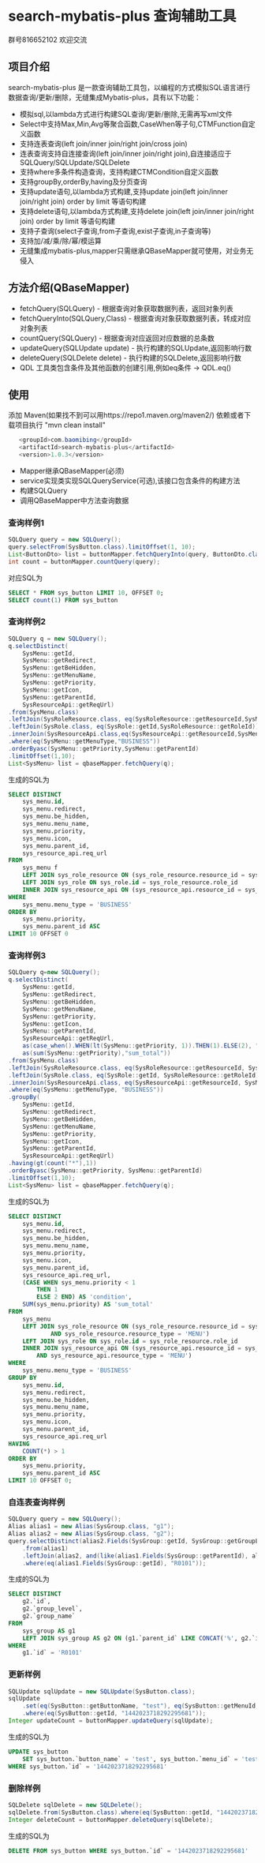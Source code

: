 #  search-mybatis-plus 查询辅助工具
  群号816652102 欢迎交流
## 项目介绍
search-mybatis-plus 是一款查询辅助工具包，以编程的方式模拟SQL语言进行数据查询/更新/删除，无缝集成Mybatis-plus，具有以下功能：
- 模拟sql,以lambda方式进行构建SQL查询/更新/删除,无需再写xml文件
- Select中支持Max,Min,Avg等聚合函数,CaseWhen等子句,CTMFunction自定义函数
- 支持连表查询(left join/inner join/right join/cross join)
- 连表查询支持自连接查询(left join/inner join/right join),自连接适应于SQLQuery/SQLUpdate/SQLDelete
- 支持where多条件构造查询，支持构建CTMCondition自定义函数
- 支持groupBy,orderBy,having及分页查询
- 支持update语句,以lambda方式构建,支持update join(left join/inner join/right join) order by limit 等语句构建
- 支持delete语句,以lambda方式构建,支持delete join(left join/inner join/right join) order by limit 等语句构建
- 支持子查询(select子查询,from子查询,exist子查询,in子查询等)
- 支持加/减/乘/除/幂/模运算
- 无缝集成mybatis-plus,mapper只需继承QBaseMapper就可使用，对业务无侵入

## 方法介绍(QBaseMapper)
- fetchQuery(SQLQuery) - 根据查询对象获取数据列表，返回对象列表
- fetchQueryInto(SQLQuery,Class) - 根据查询对象获取数据列表，转成对应对象列表
- countQuery(SQLQuery) - 根据查询对应返回对应数据的总条数
- updateQuery(SQLUpdate update) - 执行构建的SQLUpdate,返回影响行数
- deleteQuery(SQLDelete delete) - 执行构建的SQLDelete,返回影响行数
- QDL 工具类包含条件及其他函数的创建引用,例如eq条件 -> QDL.eq()

## 使用
 
 添加 Maven(如果找不到可以用https://repo1.maven.org/maven2/) 依赖或者下载项目执行 "mvn clean install"
 
 ```java
	<groupId>com.baomibing</groupId>
	<artifactId>search-mybatis-plus</artifactId>
	<version>1.0.3</version>
 ```
 * Mapper继承QBaseMapper(必须)
 * service实现类实现SQLQueryService(可选),该接口包含条件的构建方法
 * 构建SQLQuery
 * 调用QBaseMapper中方法查询数据

### 查询样例1
```java
SQLQuery query = new SQLQuery();
query.selectFrom(SysButton.class).limitOffset(1, 10);
List<ButtonDto> list = buttonMapper.fetchQueryInto(query, ButtonDto.class)
int count = buttonMapper.countQuery(query);
```
对应SQL为
```sql
SELECT * FROM sys_button LIMIT 10, OFFSET 0;
SELECT count(1) FROM sys_button
```
### 查询样例2
```java
SQLQuery q = new SQLQuery();
q.selectDistinct(
    SysMenu::getId,
    SysMenu::getRedirect,
    SysMenu::getBeHidden,
    SysMenu::getMenuName,
    SysMenu::getPriority,
    SysMenu::getIcon,
    SysMenu::getParentId,
    SysResourceApi::getReqUrl)
.from(SysMenu.class)
.leftJoin(SysRoleResource.class, eq(SysRoleResource::getResourceId,SysMenu::getId), eq(SysRoleResource::getResourceType,"MENU"))
.leftJoin(SysRole.class, eq(SysRole::getId,SysRoleResource::getRoleId))
.innerJoin(SysResourceApi.class,eq(SysResourceApi::getResourceId,SysMenu::getId), eq(SysResourceApi::getResourceType,"MENU"))
.where(eq(SysMenu::getMenuType,"BUSINESS"))
.orderByasc(SysMenu::getPriority,SysMenu::getParentId)
.limitOffset(1,10);
List<SysMenu> list = qbaseMapper.fetchQuery(q);
```
生成的SQL为
```sql
SELECT DISTINCT
    sys_menu.id,
    sys_menu.redirect,
    sys_menu.be_hidden,
    sys_menu.menu_name,
    sys_menu.priority,
    sys_menu.icon,
    sys_menu.parent_id,
    sys_resource_api.req_url
FROM
    sys_menu f
    LEFT JOIN sys_role_resource ON (sys_role_resource.resource_id = sys_menu.id AND sys_role_resource.resource_type = 'MENU')
    LEFT JOIN sys_role ON sys_role.id = sys_role_resource.role_id
    INNER JOIN sys_resource_api ON (sys_resource_api.resource_id = sys_menu.id AND sys_resource_api.resource_type = 'MENU')
WHERE
    sys_menu.menu_type = 'BUSINESS'
ORDER BY
    sys_menu.priority,
    sys_menu.parent_id ASC
LIMIT 10 OFFSET 0
```
### 查询样例3
```java
SQLQuery q=new SQLQuery();
q.selectDistinct(
    SysMenu::getId, 
    SysMenu::getRedirect, 
    SysMenu::getBeHidden, 
    SysMenu::getMenuName, 
    SysMenu::getPriority, 
    SysMenu::getIcon, 
    SysMenu::getParentId, 
    SysResourceApi::getReqUrl,
    as(case_when().WHEN(lt(SysMenu::getPriority, 1)).THEN(1).ELSE(2), "condition"),
    as(sum(SysMenu::getPriority),"sum_total"))
.from(SysMenu.class)
.leftJoin(SysRoleResource.class, eq(SysRoleResource::getResourceId, SysMenu::getId), eq(SysRoleResource::getResourceType, "MENU"))
.leftJoin(SysRole.class, eq(SysRole::getId, SysRoleResource::getRoleId))
.innerJoin(SysResourceApi.class, eq(SysResourceApi::getResourceId, SysMenu::getId), eq(SysResourceApi::getResourceType, "MENU"))
.where(eq(SysMenu::getMenuType, "BUSINESS"))
.groupBy(
    SysMenu::getId, 
    SysMenu::getRedirect, 
    SysMenu::getBeHidden, 
    SysMenu::getMenuName, 
    SysMenu::getPriority,
    SysMenu::getIcon, 
    SysMenu::getParentId, 
    SysResourceApi::getReqUrl)
.having(gt(count("*"),1))
.orderByasc(SysMenu::getPriority, SysMenu::getParentId)
.limitOffset(1,10);
List<SysMenu> list = qbaseMapper.fetchQuery(q);
```
生成的SQL为
```sql
SELECT DISTINCT
    sys_menu.id,
    sys_menu.redirect,
    sys_menu.be_hidden,
    sys_menu.menu_name,
    sys_menu.priority,
    sys_menu.icon,
    sys_menu.parent_id,
    sys_resource_api.req_url,
    (CASE WHEN sys_menu.priority < 1 
        THEN 1
        ELSE 2 END) AS 'condition',
    SUM(sys_menu.priority) AS 'sum_total'
FROM
    sys_menu
    LEFT JOIN sys_role_resource ON (sys_role_resource.resource_id = sys_menu.id
            AND sys_role_resource.resource_type = 'MENU')
    LEFT JOIN sys_role ON sys_role.id = sys_role_resource.role_id
    INNER JOIN sys_resource_api ON (sys_resource_api.resource_id = sys_menu.id
        AND sys_resource_api.resource_type = 'MENU')
WHERE
    sys_menu.menu_type = 'BUSINESS'
GROUP BY
    sys_menu.id,
    sys_menu.redirect,
    sys_menu.be_hidden,
    sys_menu.menu_name,
    sys_menu.priority,
    sys_menu.icon,
    sys_menu.parent_id,
    sys_resource_api.req_url
HAVING
    COUNT(*) > 1
ORDER BY
    sys_menu.priority,
    sys_menu.parent_id ASC
LIMIT 10 OFFSET 0;
```
### 自连表查询样例
```java
SQLQuery query = new SQLQuery();
Alias alias1 = new Alias(SysGroup.class, "g1");
Alias alias2 = new Alias(SysGroup.class, "g2");
query.selectDistinct(alias2.Fields(SysGroup::getId, SysGroup::getGroupLevel, SysGroup::getGroupName))
    .from(alias1)
    .leftJoin(alias2, and(like(alias1.Fields(SysGroup::getParentId), alias2.Fields(SysGroup::getId)), eq(alias2.Fields(SysGroup::getGroupLevel), 1)))
    .where(eq(alias1.Fields(SysGroup::getId), "R0101"));
```
生成的SQL为
```sql
SELECT DISTINCT
    g2.`id`,
    g2.`group_level`,
    g2.`group_name`
FROM 
    sys_group AS g1
    LEFT JOIN sys_group AS g2 ON (g1.`parent_id` LIKE CONCAT('%', g2.`id`, '%') AND g2.`group_level` = 1)
WHERE
    g1.`id` = 'R0101'
```
### 更新样例
```java
SQLUpdate sqlUpdate = new SQLUpdate(SysButton.class);
sqlUpdate
    .set(eq(SysButton::getButtonName, "test"), eq(SysButton::getMenuId, "test_menu"))
    .where(eq(SysButton::getId, "1442023718292295681"));
Integer updateCount = buttonMapper.updateQuery(sqlUpdate);
```
生成的SQL为
```sql
UPDATE sys_button 
    SET sys_button.`button_name` = 'test', sys_button.`menu_id` = 'test_menu' 
WHERE sys_button.`id` = '1442023718292295681'
```
### 删除样例
```java
SQLDelete sqlDelete = new SQLDelete();
sqlDelete.from(SysButton.class).where(eq(SysButton::getId, "1442023718292295681"));
Integer deleteCount = buttonMapper.deleteQuery(sqlDelete);
```
生成的SQL为
```sql
DELETE FROM sys_button WHERE sys_button.`id` = '1442023718292295681'
```